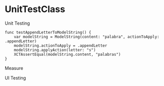 # UnitTestClass

Unit Testing




    func testAppendLetterToModelString() {
        var modelString = ModelString(content: "palabra", actionToApply: .appendLetter)
        modelString.actionToApply = .appendLetter
        modelString.applyAction(letter: "s")
        XCTAssertEqual(modelString.content, "palabras")
    }



Measure

UI Testing

